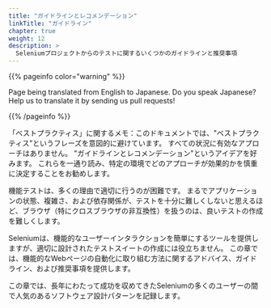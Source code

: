 ```yaml
---
title: "ガイドラインとレコメンデーション"
linkTitle: "ガイドライン"
chapter: true
weight: 12
description: >
  Seleniumプロジェクトからのテストに関するいくつかのガイドラインと推奨事項
---
```


{{% pageinfo color="warning" %}}
<p class="lead">
   <i class="fas fa-language display-4"></i> 
   Page being translated from 
   English to Japanese. Do you speak Japanese? Help us to translate
   it by sending us pull requests!
</p>
{{% /pageinfo %}}

「ベストプラクティス」に関するメモ：このドキュメントでは、"ベストプラクティス"というフレーズを意図的に避けています。
すべての状況に有効なアプローチはありません。
"ガイドラインとレコメンデーション"というアイデアを好みます。
これらを一通り読み、特定の環境でどのアプローチが効果的かを慎重に決定することをお勧めします。

機能テストは、多くの理由で適切に行うのが困難です。
まるでアプリケーションの状態、複雑さ、および依存関係が、テストを十分に難しくしないと思えるほど、ブラウザ（特にクロスブラウザの非互換性）を扱うのは、良いテストの作成を難しくします。

Seleniumは、機能的なユーザーインタラクションを簡単にするツールを提供しますが、適切に設計されたテストスイートの作成には役立ちません。
この章では、機能的なWebページの自動化に取り組む方法に関するアドバイス、ガイドライン、および推奨事項を提供します。

この章では、長年にわたって成功を収めてきたSeleniumの多くのユーザーの間で人気のあるソフトウェア設計パターンを記録します。
